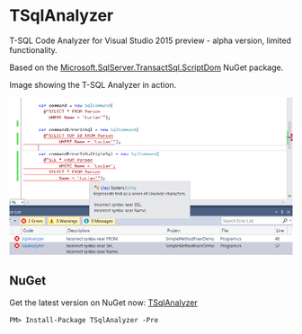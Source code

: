 TSqlAnalyzer
============

T-SQL Code Analyzer for Visual Studio 2015 preview - alpha version, limited functionality.

Based on the [Microsoft.SqlServer.TransactSql.ScriptDom](http://www.nuget.org/packages/Microsoft.SqlServer.TransactSql.ScriptDom/) NuGet package.

Image showing the T-SQL Analyzer in action.

![alt tag](https://raw.githubusercontent.com/DotNetAnalyzers/TSqlAnalyzer/master/SqlAnalyzer.png)


## NuGet
Get the latest version on NuGet now: [TSqlAnalyzer](http://www.nuget.org/packages/TSqlAnalyzer)

```
PM> Install-Package TSqlAnalyzer -Pre
```
